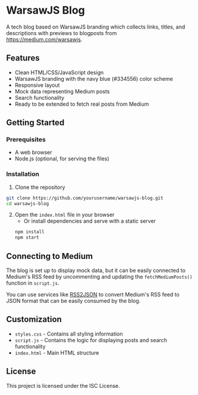 # WarsawJS Blog

A tech blog based on WarsawJS branding which collects links, titles, and descriptions with previews to blogposts from https://medium.com/warsawjs.

## Features

- Clean HTML/CSS/JavaScript design
- WarsawJS branding with the navy blue (#334556) color scheme
- Responsive layout
- Mock data representing Medium posts
- Search functionality
- Ready to be extended to fetch real posts from Medium

## Getting Started

### Prerequisites

- A web browser
- Node.js (optional, for serving the files)

### Installation

1. Clone the repository
```bash
git clone https://github.com/yourusername/warsawjs-blog.git
cd warsawjs-blog
```

2. Open the `index.html` file in your browser
   - Or install dependencies and serve with a static server
   ```bash
   npm install
   npm start
   ```

## Connecting to Medium

The blog is set up to display mock data, but it can be easily connected to Medium's RSS feed by uncommenting and updating the `fetchMediumPosts()` function in `script.js`.

You can use services like [RSS2JSON](https://rss2json.com/) to convert Medium's RSS feed to JSON format that can be easily consumed by the blog.

## Customization

- `styles.css` - Contains all styling information
- `script.js` - Contains the logic for displaying posts and search functionality
- `index.html` - Main HTML structure

## License

This project is licensed under the ISC License.
